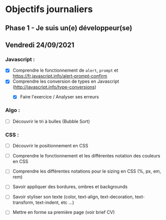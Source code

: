 # Objectifs journaliers

## Phase 1 - Je suis un(e) développeur(se)

## Vendredi 24/09/2021


### Javascript : 

 * [x] Comprendre  le fonctionnement de `alert`, `prompt` et https://fr.javascript.info/alert-prompt-confirm
  * [x] Comprendre les conversion de types en Javascript (http://javascript.info/type-conversions)
    * [x] Faire l'exercice / Analyser ses erreurs


### Algo : 

  * [ ] Découvrir le tri à bulles (Bubble Sort)


### CSS : 

  * [ ] Découvrir le positionnement en CSS
  * [ ] Comprendre le fonctionnement et les différentes notation des couleurs en CSS
  * [ ] Comprendre les différentes notations pour le sizing en CSS (%, px, em, rem)
  * [ ] Savoir appliquer des bordures, ombres et backgrounds
  * [ ] Savoir styliser son texte (color, text-align, text-decoration, text-transform, text-indent, etc …)
  * [ ] Mettre en forme sa première page (voir brief CV)

